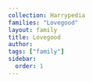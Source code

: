 ```yaml
---
collection: Harrypedia
families: "Lovegood"
layout: family
title: Lovegood
author: 
tags: ["family"]
sidebar:
  order: 1
---
```



